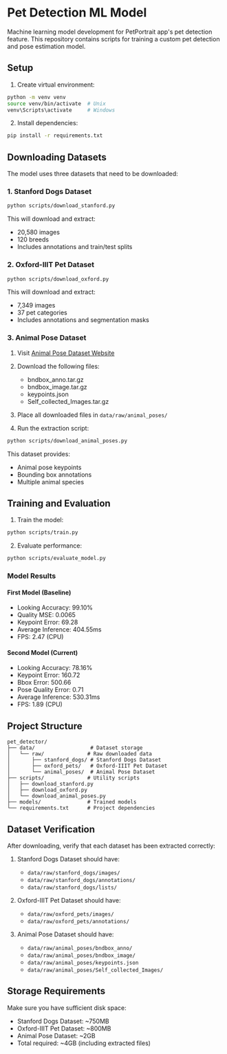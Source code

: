 # Pet Detection ML Model

Machine learning model development for PetPortrait app's pet detection feature. This repository contains scripts for training a custom pet detection and pose estimation model.

## Setup

1. Create virtual environment:
```bash
python -m venv venv
source venv/bin/activate  # Unix
venv\Scripts\activate     # Windows
```

2. Install dependencies:
```bash
pip install -r requirements.txt
```

## Downloading Datasets

The model uses three datasets that need to be downloaded:

### 1. Stanford Dogs Dataset
```bash
python scripts/download_stanford.py
```
This will download and extract:
- 20,580 images
- 120 breeds
- Includes annotations and train/test splits

### 2. Oxford-IIIT Pet Dataset
```bash
python scripts/download_oxford.py
```
This will download and extract:
- 7,349 images
- 37 pet categories
- Includes annotations and segmentation masks

### 3. Animal Pose Dataset

1. Visit [Animal Pose Dataset Website](https://sites.google.com/view/animal-pose/)

2. Download the following files:
   - bndbox_anno.tar.gz
   - bndbox_image.tar.gz
   - keypoints.json
   - Self_collected_Images.tar.gz

3. Place all downloaded files in `data/raw/animal_poses/`

4. Run the extraction script:
```bash
python scripts/download_animal_poses.py
```

This dataset provides:
- Animal pose keypoints
- Bounding box annotations
- Multiple animal species

## Training and Evaluation

1. Train the model:
```bash
python scripts/train.py
```

2. Evaluate performance:
```bash
python scripts/evaluate_model.py
```

### Model Results

#### First Model (Baseline)
- Looking Accuracy: 99.10%
- Quality MSE: 0.0065
- Keypoint Error: 69.28
- Average Inference: 404.55ms
- FPS: 2.47 (CPU)

#### Second Model (Current)
- Looking Accuracy: 78.16%
- Keypoint Error: 160.72
- Bbox Error: 500.66
- Pose Quality Error: 0.71
- Average Inference: 530.31ms
- FPS: 1.89 (CPU)

## Project Structure
```
pet_detector/
├── data/                  # Dataset storage
│   └── raw/              # Raw downloaded data
│       ├── stanford_dogs/ # Stanford Dogs Dataset
│       ├── oxford_pets/   # Oxford-IIIT Pet Dataset
│       └── animal_poses/  # Animal Pose Dataset
├── scripts/              # Utility scripts
│   ├── download_stanford.py
│   ├── download_oxford.py
│   └── download_animal_poses.py
├── models/               # Trained models
└── requirements.txt      # Project dependencies
```

## Dataset Verification

After downloading, verify that each dataset has been extracted correctly:

1. Stanford Dogs Dataset should have:
   - `data/raw/stanford_dogs/images/`
   - `data/raw/stanford_dogs/annotations/`
   - `data/raw/stanford_dogs/lists/`

2. Oxford-IIIT Pet Dataset should have:
   - `data/raw/oxford_pets/images/`
   - `data/raw/oxford_pets/annotations/`

3. Animal Pose Dataset should have:
   - `data/raw/animal_poses/bndbox_anno/`
   - `data/raw/animal_poses/bndbox_image/`
   - `data/raw/animal_poses/keypoints.json`
   - `data/raw/animal_poses/Self_collected_Images/`

## Storage Requirements

Make sure you have sufficient disk space:
- Stanford Dogs Dataset: ~750MB
- Oxford-IIIT Pet Dataset: ~800MB
- Animal Pose Dataset: ~2GB
- Total required: ~4GB (including extracted files)
